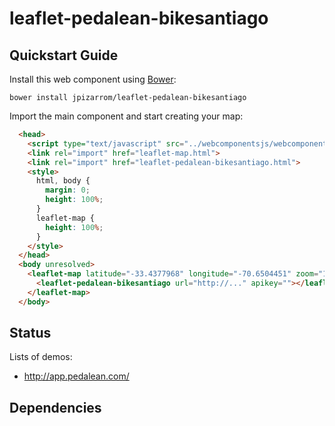 # leaflet-pedalean-bikesantiago

## Quickstart Guide

Install this web component using [Bower](http://bower.io):

```
bower install jpizarrom/leaflet-pedalean-bikesantiago
```

Import the main component and start creating your map:

```html
  <head>
	<script type="text/javascript" src="../webcomponentsjs/webcomponents-lite.min.js"></script>
    <link rel="import" href="leaflet-map.html">
    <link rel="import" href="leaflet-pedalean-bikesantiago.html">
    <style>
      html, body {
        margin: 0;
        height: 100%;
      }
      leaflet-map {
        height: 100%;
      }
    </style>
  </head>
  <body unresolved>
    <leaflet-map latitude="-33.4377968" longitude="-70.6504451" zoom="13">
      <leaflet-pedalean-bikesantiago url="http://..." apikey=""></leaflet-pedalean-bikesantiago>
    </leaflet-map>
  </body>
```
## Status

Lists of demos: 
* http://app.pedalean.com/

## Dependencies
